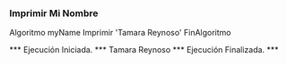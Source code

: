 ### Imprimir Mi Nombre
Algoritmo myName
	Imprimir 'Tamara Reynoso'
FinAlgoritmo

*** Ejecución Iniciada. ***
Tamara Reynoso
*** Ejecución Finalizada. ***


